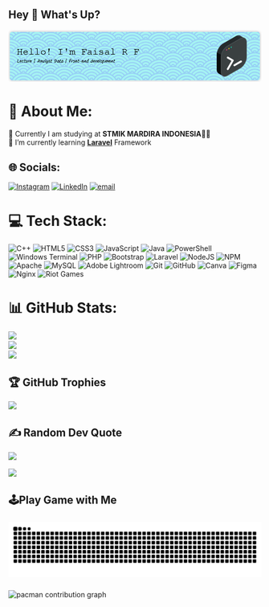 ## Hey 👋 What's Up?

![DausssWeb](img/dausssweb2.jpg)

<!--
**DausssWeb/DausssWeb** is a ✨ _special_ ✨ repository because its `README.md` (this file) appears on your GitHub profile.

Here are some ideas to get you started:

- 🔭 I’m currently working on ...
- 🌱 I’m currently learning ...
- 👯 I’m looking to collaborate on ...
- 🤔 I’m looking for help with ...
- 💬 Ask me about ...
- 📫 How to reach me: ...
- 😄 Pronouns: ...
- ⚡ Fun fact: ...
-->
<!-- 
- 🔭 Currently I am studying at **STMIK MARDIRA INDONESIA**🧑‍💻  
- 🌱 I’m currently learning [**Laravel**](https://laravel.com) Framework  

##### Skills
[![My Skills](https://skillicons.dev/icons?i=html,css,js,cpp,php,laravel,mysql,vscode,figma)](https://skillicons.dev)

<img src="https://img.shields.io/badge/Microsoft_Office-D83B01?style=for-the-badge&logo=microsoft-office&logoColor=white" />
<img src="https://img.shields.io/badge/Microsoft_Word-2B579A?style=for-the-badge&logo=microsoft-word&logoColor=white" />
<img src="https://img.shields.io/badge/Microsoft_Access-A4373A?style=for-the-badge&logo=microsoft-access&logoColor=white" />
<img src="https://img.shields.io/badge/Microsoft_Excel-217346?style=for-the-badge&logo=microsoft-excel&logoColor=white" />
<img src="https://img.shields.io/badge/Microsoft_PowerPoint-B7472A?style=for-the-badge&logo=microsoft-powerpoint&logoColor=white" />


  
  ![Programmer](https://media3.giphy.com/media/v1.Y2lkPTc5MGI3NjExMjdlMThlb24xeDgwczR1dzNreGF1aTlnZjdqemVxbGs2bjk1M3JyMiZlcD12MV9pbnRlcm5hbF9naWZfYnlfaWQmY3Q9Zw/qgQUggAC3Pfv687qPC/giphy.gif)

##### Connect with Me
![https://www.instagram.com/rhmtfrdus._/](https://img.shields.io/badge/Instagram-E4405F?style=for-the-badge&logo=instagram&logoColor=white) ![https://www.linkedin.com/in/faisal-rahmat-firdaus-453959207](https://img.shields.io/badge/LinkedIn-0077B5?style=for-the-badge&logo=linkedin&logoColor=white) ![https://github.com/DausssWeb](https://img.shields.io/badge/GitHub-100000?style=for-the-badge&logo=github&logoColor=white)

##### Github Stats
![DausssWeb's GitHub stats](https://github-readme-stats.vercel.app/api?username=DausssWeb&show_icons=true&theme=gruvbox) -->

# 💫 About Me:
🔭 Currently I am studying at **STMIK MARDIRA INDONESIA**🧑‍💻  <br>🌱 I’m currently learning [**Laravel**](https://laravel.com) Framework 


## 🌐 Socials:
[![Instagram](https://img.shields.io/badge/Instagram-%23E4405F.svg?logo=Instagram&logoColor=white)](https://instagram.com/rhmtfrdus._) [![LinkedIn](https://img.shields.io/badge/LinkedIn-%230077B5.svg?logo=linkedin&logoColor=white)](https://linkedin.com/in/FaisalRahmatFirdaus) [![email](https://img.shields.io/badge/Email-D14836?logo=gmail&logoColor=white)](mailto:faisalrf2206@gmail.com) 

# 💻 Tech Stack:
![C++](https://img.shields.io/badge/c++-%2300599C.svg?style=plastic&logo=c%2B%2B&logoColor=white) ![HTML5](https://img.shields.io/badge/html5-%23E34F26.svg?style=plastic&logo=html5&logoColor=white) ![CSS3](https://img.shields.io/badge/css3-%231572B6.svg?style=plastic&logo=css3&logoColor=white) ![JavaScript](https://img.shields.io/badge/javascript-%23323330.svg?style=plastic&logo=javascript&logoColor=%23F7DF1E) ![Java](https://img.shields.io/badge/java-%23ED8B00.svg?style=plastic&logo=openjdk&logoColor=white) ![PowerShell](https://img.shields.io/badge/PowerShell-%235391FE.svg?style=plastic&logo=powershell&logoColor=white) ![Windows Terminal](https://img.shields.io/badge/Windows%20Terminal-%234D4D4D.svg?style=plastic&logo=windows-terminal&logoColor=white) ![PHP](https://img.shields.io/badge/php-%23777BB4.svg?style=plastic&logo=php&logoColor=white) ![Bootstrap](https://img.shields.io/badge/bootstrap-%238511FA.svg?style=plastic&logo=bootstrap&logoColor=white) ![Laravel](https://img.shields.io/badge/laravel-%23FF2D20.svg?style=plastic&logo=laravel&logoColor=white) ![NodeJS](https://img.shields.io/badge/node.js-6DA55F?style=plastic&logo=node.js&logoColor=white) ![NPM](https://img.shields.io/badge/NPM-%23CB3837.svg?style=plastic&logo=npm&logoColor=white) ![Apache](https://img.shields.io/badge/apache-%23D42029.svg?style=plastic&logo=apache&logoColor=white) ![MySQL](https://img.shields.io/badge/mysql-4479A1.svg?style=plastic&logo=mysql&logoColor=white) ![Adobe Lightroom](https://img.shields.io/badge/Adobe%20Lightroom-31A8FF.svg?style=plastic&logo=Adobe%20Lightroom&logoColor=white) ![Git](https://img.shields.io/badge/git-%23F05033.svg?style=plastic&logo=git&logoColor=white) ![GitHub](https://img.shields.io/badge/github-%23121011.svg?style=plastic&logo=github&logoColor=white) ![Canva](https://img.shields.io/badge/Canva-%2300C4CC.svg?style=plastic&logo=Canva&logoColor=white) ![Figma](https://img.shields.io/badge/figma-%23F24E1E.svg?style=plastic&logo=figma&logoColor=white) ![Nginx](https://img.shields.io/badge/nginx-%23009639.svg?style=plastic&logo=nginx&logoColor=white) ![Riot Games](https://img.shields.io/badge/riotgames-D32936.svg?style=plastic&logo=riotgames&logoColor=white)
# 📊 GitHub Stats:
![](https://github-readme-stats.vercel.app/api?username=DausssWeb&theme=blue_navy&hide_border=false&include_all_commits=true&count_private=false)<br/>
![](https://nirzak-streak-stats.vercel.app/?user=DausssWeb&theme=blue_navy&hide_border=false)<br/>
![](https://github-readme-stats.vercel.app/api/top-langs/?username=DausssWeb&theme=blue_navy&hide_border=false&include_all_commits=true&count_private=false&layout=compact)

## 🏆 GitHub Trophies
![](https://github-profile-trophy.vercel.app/?username=DausssWeb&theme=radical&no-frame=true&no-bg=true&margin-w=4)

## ✍️ Random Dev Quote
![](https://quotes-github-readme.vercel.app/api?type=horizontal&theme=tokyonight)

[![](https://visitcount.itsvg.in/api?id=DausssWeb&icon=0&color=0)](https://visitcount.itsvg.in)
<!-- Proudly created with GPRM ( https://gprm.itsvg.in ) -->
## 🕹️Play Game with Me

###

<img src="https://raw.githubusercontent.com/DausssWeb/DausssWeb/output/snake.svg" alt="Snake animation" />

###

<picture>
  <source media="(prefers-color-scheme: dark)" srcset="https://raw.githubusercontent.com/DausssWeb/DausssWeb/output/pacman-contribution-graph-dark.svg">
  <source media="(prefers-color-scheme: light)" srcset="https://raw.githubusercontent.com/DausssWeb/DausssWeb/output/pacman-contribution-graph.svg">
  <img alt="pacman contribution graph" src="https://raw.githubusercontent.com/DausssWeb/DausssWeb/output/pacman-contribution-graph.svg">
</picture>

###